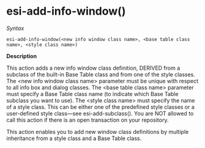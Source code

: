 # esi-add-info-window()

*Syntax*

```
esi-add-info-window(<new info window class name>, <base table class name>, <style class name>)
```

**Description**

This action adds a new info window class definition, DERIVED from a subclass of the built-in Base Table class and from one of the style classes. The \<new info window class name> parameter must be unique with respect to all info box and dialog classes. The \<base table class name> parameter must specify a Base Table class name (to indicate which Base Table subclass you want to use). The \<style class name> must specify the name of a style class. This can be either one of the predefined style classes or a user-defined style class—see esi-add-subclass(). You are NOT allowed to call this action if there is an open transaction on your repository.

This action enables you to add new window class definitions by multiple inheritance from a style class and a Base Table class.